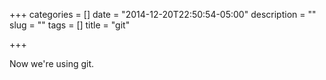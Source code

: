 +++
categories = []
date = "2014-12-20T22:50:54-05:00"
description = ""
slug = ""
tags = []
title = "git"

+++

Now we're using git.